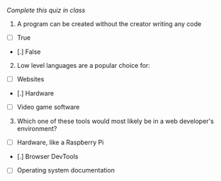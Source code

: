 *Complete this quiz in class*

1. A program can be created without the creator writing any code

- [ ] True
- [.] False

2. Low level languages are a popular choice for:

- [ ] Websites
- [.] Hardware
- [ ] Video game software

3. Which one of these tools would most likely be in a web developer's environment?

- [ ] Hardware, like a Raspberry Pi
- [.] Browser DevTools
- [ ] Operating system documentation
